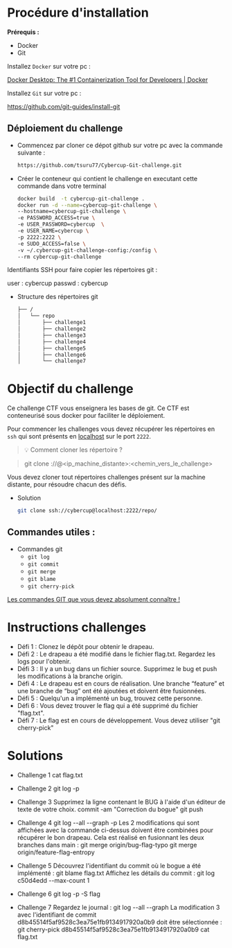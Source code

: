 # Procédure d'installation

**Prérequis :**

- Docker
- Git

Installez `Docker` sur votre pc :

[Docker Desktop: The #1 Containerization Tool for Developers | Docker](https://www.docker.com/products/docker-desktop/)

Installez `Git` sur votre pc :

https://github.com/git-guides/install-git

## Déploiement du challenge

- Commencez par cloner ce dépot github sur votre pc avec la commande suivante :
    ```bash
    https://github.com/tsuru77/Cybercup-Git-challenge.git
    ```

- Créer le conteneur qui contient le challenge en executant cette commande dans votre terminal
    
    ```bash
    docker build  -t cybercup-git-challenge .
    docker run -d --name=cybercup-git-challenge \
    --hostname=cybercup-git-challenge \
    -e PASSWORD_ACCESS=true \
    -e USER_PASSWORD=cybercup  \
    -e USER_NAME=cybercup \
    -p 2222:2222 \
    -e SUDO_ACCESS=false \
    -v ~/.cybercup-git-challenge-config:/config \
    --rm cybercup-git-challenge
    ```

Identifiants SSH pour faire copier les répertoires git :

user : cybercup
passwd : cybercup

- Structure des répertoires git
    
    ```bash
    ├── /
    │   └── repo
    │       ├── challenge1
    │       ├── challenge2
    │       ├── challenge3
    │       ├── challenge4
    │       ├── challenge5
    │       ├── challenge6
    │       └── challenge7
    ```
    

# Objectif du challenge


Ce challenge CTF vous enseignera les bases de git. Ce CTF est conteneurisé sous docker pour faciliter le déploiement.

Pour commencer les challenges vous devez récupérer les répertoires en `ssh` qui sont présents en [localhost](http://localhost) sur le port `2222`.

> 💡 Comment cloner les répertoire ?

> git clone <protocole>://<user>@<ip_machine_distante>:<port><chemin_vers_le_challenge>


Vous devez cloner tout répertoires challenges présent sur la machine distante, pour résoudre chacun des défis.

- Solution
    
    ```bash
    git clone ssh://cybercup@localhost:2222/repo/
    ```
    

 

## Commandes utiles :

- Commandes git
    - `git log`
    - `git commit`
    - `git merge`
    - `git blame`
    - `git cherry-pick`

[Les commandes GIT que vous devez absolument connaître !](https://www.hostinger.fr/tutoriels/commandes-git#Git_clone)

# Instructions challenges


- Défi 1 :
Clonez le dépôt pour obtenir le drapeau.
- Défi 2 :
Le drapeau a été modifié dans le fichier flag.txt. Regardez les logs pour l'obtenir.
- Défi 3 :
Il y a un bug dans un fichier source. Supprimez le bug et push les modifications à la branche origin.
- Défi 4 :
Le drapeau est en cours de réalisation. Une branche “feature” et une branche de “bug” ont été ajoutées et doivent être fusionnées.
- Défi 5 :
Quelqu'un a implémenté un bug, trouvez cette personne.
- Défi 6 :
Vous devez trouver le flag qui a été supprimé du fichier "flag.txt".
- Défi 7 :
Le flag est en cours de développement. Vous devez utiliser "git cherry-pick"

# Solutions

- Challenge 1
cat flag.txt

- Challenge 2
git log -p

- Challenge 3
Supprimez la ligne contenant le BUG à l'aide d'un éditeur de texte de votre choix.
commit -am "Correction du bogue"
git push

- Challenge  4
git log --all --graph -p
Les 2 modifications qui sont affichées avec la commande ci-dessus doivent être combinées pour récupérer le bon drapeau.
Cela est réalisé en fusionnant les deux branches dans main :
git merge origin/bug-flag-typo
git merge origin/feature-flag-entropy

- Challenge 5
Découvrez l'identifiant du commit où le bogue a été implémenté :
git blame flag.txt
Affichez les détails du commit :
git log c50d4edd --max-count 1

- Challenge 6
git log -p -S flag

- Challenge 7
Regardez le journal :
git log --all --graph
La modification 3 avec l'identifiant de commit d8b45514f5af9528c3ea75e1fb9134917920a0b9 doit être sélectionnée :
git cherry-pick d8b45514f5af9528c3ea75e1fb9134917920a0b9
cat flag.txt
